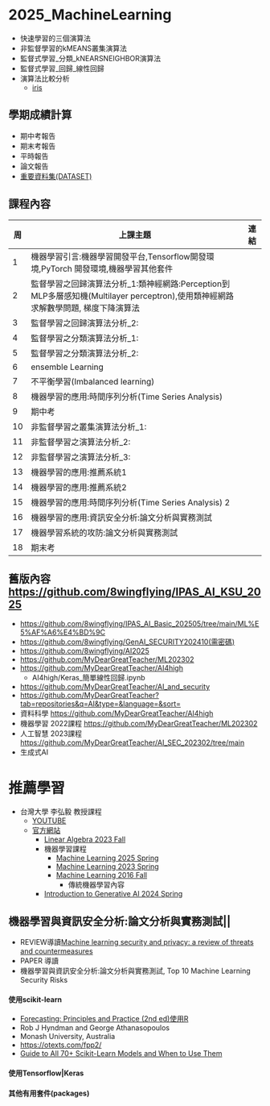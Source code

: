 # 2025_MachineLearning
- 快速學習的三個演算法
- 非監督學習的kMEANS叢集演算法
- 監督式學習_分類_kNEARSNEIGHBOR演算法
- 監督式學習_回歸_線性回歸
- 演算法比較分析
  - [iris](iris.md) 

## 學期成績計算
- 期中考報告
- 期末考報告
- 平時報告
- 論文報告
- [重要資料集(DATASET)](重要資料集_DATASET.md)
## 課程內容
|周|上課主題|連結|
|---- | --------| ------|
| 1	| 機器學習引言:機器學習開發平台,Tensorflow開發環境,PyTorch 開發環境,機器學習其他套件||
| 2	| 監督學習之回歸演算法分析_1:類神經網路:Perception到MLP多層感知機(Multilayer perceptron),使用類神經網路求解數學問題, 梯度下降演算法||
| 3	| 監督學習之回歸演算法分析_2:||
| 4	| 監督學習之分類演算法分析_1:||
| 5	| 監督學習之分類演算法分析_2:||
| 6	| ensemble Learning||
| 7	| 不平衡學習(Imbalanced learning)||
| 8	| 機器學習的應用:時間序列分析(Time Series Analysis)||
|  9| 	期中考||
| 10	| 非監督學習之叢集演算法分析_1:||
| 11	| 非監督學習之演算法分析_2:||
| 12	| 非監督學習之演算法分析_3:||
| 13	| 機器學習的應用:推薦系統1||
| 14	| 機器學習的應用:推薦系統2||
| 15  | 機器學習的應用:時間序列分析(Time Series Analysis) 2	||
| 16	| 機器學習的應用:資訊安全分析:論文分析與實務測試||
| 17	| 機器學習系統的攻防:論文分析與實務測試||
| 18	| 期末考||

## 舊版內容  https://github.com/8wingflying/IPAS_AI_KSU_2025
- https://github.com/8wingflying/IPAS_AI_Basic_202505/tree/main/ML%E5%AF%A6%E4%BD%9C
- https://github.com/8wingflying/GenAI_SECURITY202410(需密碼)
- https://github.com/8wingflying/AI2025
- https://github.com/MyDearGreatTeacher/ML202302
- https://github.com/MyDearGreatTeacher/AI4high
  - AI4high/Keras_簡單線性回歸.ipynb 
- https://github.com/MyDearGreatTeacher/AI_and_security
- https://github.com/MyDearGreatTeacher?tab=repositories&q=AI&type=&language=&sort=
- 資料科學  https://github.com/MyDearGreatTeacher/AI4high 
- 機器學習  2022課程 https://github.com/MyDearGreatTeacher/ML202302 
- 人工智慧   2023課程 https://github.com/MyDearGreatTeacher/AI_SEC_202302/tree/main 
- 生成式AI 

# 推薦學習
- 台灣大學 李弘毅 教授課程
  - [YOUTUBE](https://www.youtube.com/channel/UC2ggjtuuWvxrHHHiaDH1dlQ) 
  - [官方網站](https://speech.ee.ntu.edu.tw/~hylee/index.php)
    - [Linear Algebra 2023 Fall](https://eric-lam.com/LA_2023_fall/2023-fall.html)
    - 機器學習課程
      - [Machine Learning 2025 Spring](https://speech.ee.ntu.edu.tw/~hylee/ml/2025-spring.php)
      - [Machine Learning 2023 Spring](https://speech.ee.ntu.edu.tw/~hylee/ml/2023-spring.php)
      - [Machine Learning 2016 Fall](https://speech.ee.ntu.edu.tw/~hylee/ml/2016-fall.php)
        - 傳統機器學習內容 
    - [Introduction to Generative AI 2024 Spring](https://speech.ee.ntu.edu.tw/~hylee/genai/2024-spring.php)


## 機器學習與資訊安全分析:論文分析與實務測試||
  - REVIEW導讀[Machine learning security and privacy: a review of threats and countermeasures](https://jis-eurasipjournals.springeropen.com/articles/10.1186/s13635-024-00158-3)
  - PAPER 導讀
  - 機器學習與資訊安全分析:論文分析與實務測試, Top 10 Machine Learning Security Risks

#### 使用scikit-learn
- [Forecasting: Principles and Practice (2nd ed)使用R ]()
- Rob J Hyndman and George Athanasopoulos
- Monash University, Australia
- https://otexts.com/fpp2/
- [Guide to All 70+ Scikit-Learn Models and When to Use Them](Scikit-Learn_Models.md)
#### 使用Tensorflow|Keras 
#### 其他有用套件(packages)
